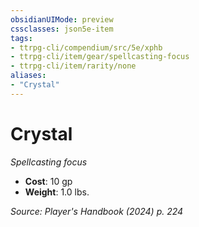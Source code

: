 ```yaml
---
obsidianUIMode: preview
cssclasses: json5e-item
tags:
- ttrpg-cli/compendium/src/5e/xphb
- ttrpg-cli/item/gear/spellcasting-focus
- ttrpg-cli/item/rarity/none
aliases: 
- "Crystal"
---
```

# Crystal
*Spellcasting focus*  

- **Cost**: 10 gp
- **Weight**: 1.0 lbs.

*Source: Player's Handbook (2024) p. 224*